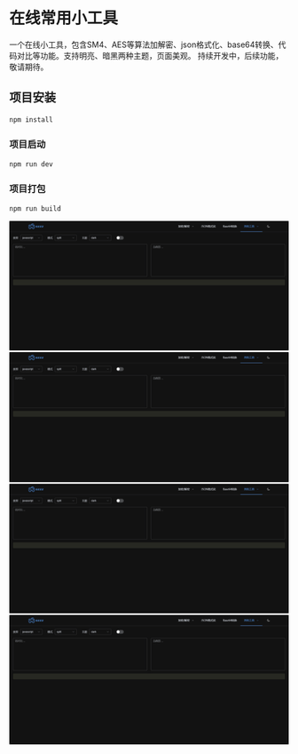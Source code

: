 # 在线常用小工具

一个在线小工具，包含SM4、AES等算法加解密、json格式化、base64转换、代码对比等功能。支持明亮、暗黑两种主题，页面美观。
持续开发中，后续功能，敬请期待。

## 项目安装

```bash
npm install
```

### 项目启动

```bash
npm run dev
```

### 项目打包

```bash
npm run build
```

![加解密](image.png)
![json格式化](image.png)
![base64转换](image.png)
![代码对比](image.png)